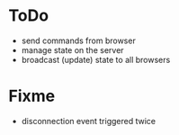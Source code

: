 # ToDo
- send commands from browser
- manage state on the server
- broadcast (update) state to all browsers


# Fixme
- disconnection event triggered twice